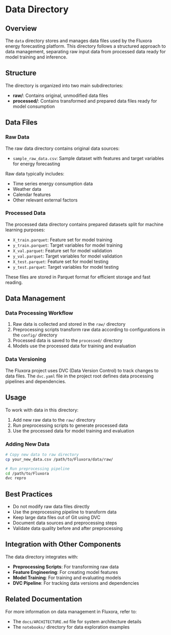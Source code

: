 # Data Directory

## Overview

The `data` directory stores and manages data files used by the Fluxora energy forecasting platform. This directory follows a structured approach to data management, separating raw input data from processed data ready for model training and inference.

## Structure

The directory is organized into two main subdirectories:

- **raw/**: Contains original, unmodified data files
- **processed/**: Contains transformed and prepared data files ready for model consumption

## Data Files

### Raw Data

The raw data directory contains original data sources:

- `sample_raw_data.csv`: Sample dataset with features and target variables for energy forecasting

Raw data typically includes:
- Time series energy consumption data
- Weather data
- Calendar features
- Other relevant external factors

### Processed Data

The processed data directory contains prepared datasets split for machine learning purposes:

- `X_train.parquet`: Feature set for model training
- `y_train.parquet`: Target variables for model training
- `X_val.parquet`: Feature set for model validation
- `y_val.parquet`: Target variables for model validation
- `X_test.parquet`: Feature set for model testing
- `y_test.parquet`: Target variables for model testing

These files are stored in Parquet format for efficient storage and fast reading.

## Data Management

### Data Processing Workflow

1. Raw data is collected and stored in the `raw/` directory
2. Preprocessing scripts transform raw data according to configurations in the `config/` directory
3. Processed data is saved to the `processed/` directory
4. Models use the processed data for training and evaluation

### Data Versioning

The Fluxora project uses DVC (Data Version Control) to track changes to data files. The `dvc.yaml` file in the project root defines data processing pipelines and dependencies.

## Usage

To work with data in this directory:

1. Add new raw data to the `raw/` directory
2. Run preprocessing scripts to generate processed data
3. Use the processed data for model training and evaluation

### Adding New Data

```bash
# Copy new data to raw directory
cp your_new_data.csv /path/to/Fluxora/data/raw/

# Run preprocessing pipeline
cd /path/to/Fluxora
dvc repro
```

## Best Practices

- Do not modify raw data files directly
- Use the preprocessing pipeline to transform data
- Keep large data files out of Git using DVC
- Document data sources and preprocessing steps
- Validate data quality before and after preprocessing

## Integration with Other Components

The data directory integrates with:

- **Preprocessing Scripts**: For transforming raw data
- **Feature Engineering**: For creating model features
- **Model Training**: For training and evaluating models
- **DVC Pipeline**: For tracking data versions and dependencies

## Related Documentation

For more information on data management in Fluxora, refer to:

- The `docs/ARCHITECTURE.md` file for system architecture details
- The `notebooks/` directory for data exploration examples
